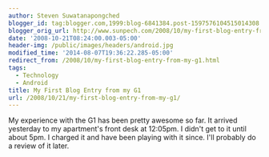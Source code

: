 ```yaml
---
author: Steven Suwatanapongched
blogger_id: tag:blogger.com,1999:blog-6841384.post-1597576104515014308
blogger_orig_url: http://www.sunpech.com/2008/10/my-first-blog-entry-from-my-g1.html
date: '2008-10-21T08:24:00.003-05:00'
header-img: /public/images/headers/android.jpg
modified_time: '2014-08-07T19:36:22.285-05:00'
redirect_from: /2008/10/my-first-blog-entry-from-my-g1.html
tags:
  - Technology
  - Android
title: My First Blog Entry from my G1
url: /2008/10/21/my-first-blog-entry-from-my-g1/
---
```



My experience with the G1 has been pretty awesome so far.  It arrived yesterday to my apartment's front desk at 12:05pm.  I didn't get to it until about 5pm.  I charged it and have been playing with it since.  I'll probably do a review of it later.